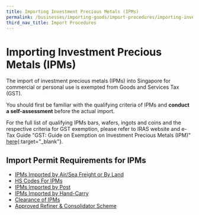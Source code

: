 ```yaml
---
title: Importing Investment Precious Metals (IPMs)
permalink: /businesses/importing-goods/import-procedures/importing-investment-precious-metals-ipms/
third_nav_title: Import Procedures 
---
```


# Importing Investment Precious Metals (IPMs)

The import of investment precious metals (IPMs) into Singapore for commercial or personal use is exempted from Goods and Services Tax (GST).

You should first be familiar with the qualifying criteria of IPMs and  **conduct a self-assessment**  before the actual import.

For the full list of qualifying IPMs bars, wafers, ingots and coins and the respective criteria for GST exemption, please refer to IRAS website and e-Tax Guide "GST: Guide on Exemption on Investment Precious Metals (IPM)"  [here](https://www.iras.gov.sg/irashome/GST/GST-registered-businesses/Working-out-your-taxes/When-is-GST-not-charged/Supplies-Exempt-from-GST/){:target="_blank"}.


## Import Permit Requirements for IPMs

 - [IPMs Imported by Air/Sea Freight or By Land](/businesses/importing-goods/import-procedures/importing-investment-precious-metals-ipms/IPMS-imported-by-air-sea-freight-or-land)
 - [HS Codes For IPMs](/businesses/importing-goods/import-procedures/importing-investment-precious-metals-ipms/HS-Codes-For-IPMs)
 - [IPMs Imported by Post](/businesses/importing-goods/import-procedures/importing-investment-precious-metals-ipms/IPMS-imported-by-posts)
 - [IPMs Imported by Hand-Carry](/businesses/importing-goods/import-procedures/importing-investment-precious-metals-ipms/IPMs-Imported-by-Hand-Carry)
 - [Clearance of IPMs](/businesses/importing-goods/import-procedures/importing-investment-precious-metals-ipms/Clearance-Of-IPMs)
 - [Approved Refiner & Consolidator Scheme](/businesses/importing-goods/import-procedures/importing-investment-precious-metals-ipms/Approved-Refiner-and-Consolidator-Scheme)


